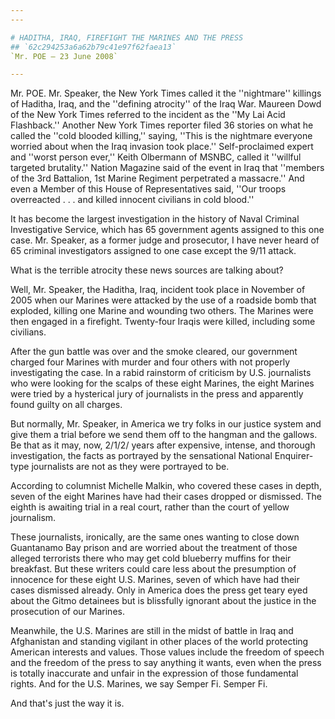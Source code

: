 ```yaml
---
---

# HADITHA, IRAQ, FIREFIGHT THE MARINES AND THE PRESS
## `62c294253a6a62b79c41e97f62faea13`
`Mr. POE — 23 June 2008`

---
```



Mr. POE. Mr. Speaker, the New York Times called it the ''nightmare'' 
killings of Haditha, Iraq, and the ''defining atrocity'' of the Iraq 
War. Maureen Dowd of the New York Times referred to the incident as the 
''My Lai Acid Flashback.'' Another New York Times reporter filed 36 
stories on what he called the ''cold blooded killing,'' saying, ''This 
is the nightmare everyone worried about when the Iraq invasion took 
place.'' Self-proclaimed expert and ''worst person ever,'' Keith 
Olbermann of MSNBC, called it ''willful targeted brutality.'' Nation 
Magazine said of the event in Iraq that ''members of the 3rd Battalion, 
1st Marine Regiment perpetrated a massacre.'' And even a Member of this 
House of Representatives said, ''Our troops overreacted . . . and 
killed innocent civilians in cold blood.''

It has become the largest investigation in the history of Naval 
Criminal Investigative Service, which has 65 government agents assigned 
to this one case. Mr. Speaker, as a former judge and prosecutor, I have 
never heard of 65 criminal investigators assigned to one case except 
the 9/11 attack.

What is the terrible atrocity these news sources are talking about?

Well, Mr. Speaker, the Haditha, Iraq, incident took place in November 
of 2005 when our Marines were attacked by the use of a roadside bomb 
that exploded, killing one Marine and wounding two others. The Marines 
were then engaged in a firefight. Twenty-four Iraqis were killed, 
including some civilians.

After the gun battle was over and the smoke cleared, our government 
charged four Marines with murder and four others with not properly 
investigating the case. In a rabid rainstorm of criticism by U.S. 
journalists who were looking for the scalps of these eight Marines, the 
eight Marines were tried by a hysterical jury of journalists in the 
press and apparently found guilty on all charges.

But normally, Mr. Speaker, in America we try folks in our justice 
system and give them a trial before we send them off to the hangman and 
the gallows. Be that as it may, now, 2/1/2/ years after expensive, 
intense, and thorough investigation, the facts as portrayed by the 
sensational National Enquirer-type journalists are not as they were 
portrayed to be.

According to columnist Michelle Malkin, who covered these cases in 
depth, seven of the eight Marines have had their cases dropped or 
dismissed. The eighth is awaiting trial in a real court, rather than 
the court of yellow journalism.

These journalists, ironically, are the same ones wanting to close 
down Guantanamo Bay prison and are worried about the treatment of those 
alleged terrorists there who may get cold blueberry muffins for their 
breakfast. But these writers could care less about the presumption of 
innocence for these eight U.S. Marines, seven of which have had their 
cases dismissed already. Only in America does the press get teary eyed 
about the Gitmo detainees but is blissfully ignorant about the justice 
in the prosecution of our Marines.

Meanwhile, the U.S. Marines are still in the midst of battle in Iraq 
and Afghanistan and standing vigilant in other places of the world 
protecting American interests and values. Those values include the 
freedom of speech and the freedom of the press to say anything it 
wants, even when the press is totally inaccurate and unfair in the 
expression of those fundamental rights. And for the U.S. Marines, we 
say Semper Fi. Semper Fi.

And that's just the way it is.
